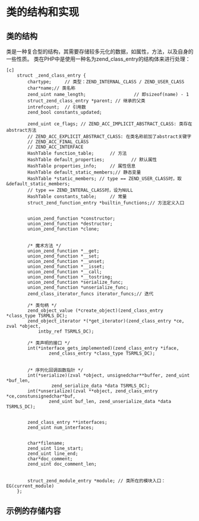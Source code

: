 # 类的结构和实现



## 类的结构
类是一种复合型的结构，其需要存储较多元化的数据，如属性，方法，以及自身的一些性质。
类在PHP中是使用一种名为zend_class_entry的结构体来进行处理：

	[c]
		struct _zend_class_entry {
			chartype;     // 类型：ZEND_INTERNAL_CLASS / ZEND_USER_CLASS
			char*name;// 类名称
			zend_uint name_length;                  // 即sizeof(name) - 1
			struct_zend_class_entry *parent; // 继承的父类
			intrefcount;  // 引用数
			zend_bool constants_updated;

			zend_uint ce_flags; // ZEND_ACC_IMPLICIT_ABSTRACT_CLASS: 类存在abstract方法
			// ZEND_ACC_EXPLICIT_ABSTRACT_CLASS: 在类名称前加了abstract关键字
			// ZEND_ACC_FINAL_CLASS
			// ZEND_ACC_INTERFACE
			HashTable function_table;      // 方法
			HashTable default_properties;          // 默认属性
			HashTable properties_info;     // 属性信息
			HashTable default_static_members;// 静态变量
			HashTable *static_members; // type == ZEND_USER_CLASS时，取&default_static_members;
			// type == ZEND_INTERAL_CLASS时，设为NULL
			HashTable constants_table;     // 常量
			struct_zend_function_entry *builtin_functions;// 方法定义入口


			union_zend_function *constructor;
			union_zend_function *destructor;
			union_zend_function *clone;


			/* 魔术方法 */
			union_zend_function *__get;
			union_zend_function *__set;
			union_zend_function *__unset;
			union_zend_function *__isset;
			union_zend_function *__call;
			union_zend_function *__tostring;
			union_zend_function *serialize_func;
			union_zend_function *unserialize_func;
			zend_class_iterator_funcs iterator_funcs;// 迭代

			/* 类句柄 */
			zend_object_value (*create_object)(zend_class_entry *class_type TSRMLS_DC);
			zend_object_iterator *(*get_iterator)(zend_class_entry *ce, zval *object,
                intby_ref TSRMLS_DC);

			/* 类声明的接口 */
			int(*interface_gets_implemented)(zend_class_entry *iface,
                    zend_class_entry *class_type TSRMLS_DC);


			/* 序列化回调函数指针 */
			int(*serialize)(zval *object, unsignedchar**buffer, zend_uint *buf_len,
                     zend_serialize_data *data TSRMLS_DC);
			int(*unserialize)(zval **object, zend_class_entry *ce,constunsignedchar*buf,
                    zend_uint buf_len, zend_unserialize_data *data TSRMLS_DC);


			zend_class_entry **interfaces;
			zend_uint num_interfaces;


			char*filename;
			zend_uint line_start;
			zend_uint line_end;
			char*doc_comment;
			zend_uint doc_comment_len;


			struct_zend_module_entry *module; // 类所在的模块入口：EG(current_module)
		};


## 示例的存储内容









